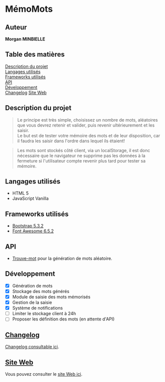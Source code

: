 # MémoMots

## Auteur

**Morgan MINBIELLE**

## Table des matières

[Description du projet](#description-du-projet)  
[Langages utilisés](#langages-utilisés)  
[Frameworks utilisés](#frameworks-utilisés)  
[API](#api)  
[Développement](#développement)  
[Changelog](#changelog)
[Site Web](#site-web)

## Description du projet

> Le principe est très simple, choisissez un nombre de mots, aléatoires que vous devrez retenir et valider, puis revenir ultérieurement et les saisir.  
> Le but est de tester votre mémoire des mots et de leur disposition, car il faudra les saisir dans l'ordre dans lequel ils étaient!

> Les mots sont stockés côté client, via un localStorage, il est donc nécessaire que le navigateur ne supprime pas les données à la fermeture si l'utilisateur compte revenir plus tard pour tester sa mémoire.

## Langages utilisés

- HTML 5  
- JavaScript Vanilla

## Frameworks utilisés

- [Bootstrap 5.3.2](https://getbootstrap.com/docs/5.3/getting-started/introduction/)
- [Font Awesome 6.5.2](https://fontawesome.com/v6/search)

## API

- [Trouve-mot](https://trouve-mot.fr/) pour la génération de mots aléatoire.

## Développement

- [x] Génération de mots
- [x] Stockage des mots générés
- [x] Module de saisie des mots mémorisés
- [x] Gestion de la saisie
- [x] Système de notifications
- [ ] Limiter le stockage client à 24h
- [ ] Proposer les définition des mots (en attente d'API)

## [Changelog](https://github.com/GerlariMin/MemoMots/blob/main/CHANGELOG.md)

[Changelog consultable ici](https://github.com/GerlariMin/MemoMots/blob/main/CHANGELOG.md).

## [Site Web](https://gerlarimin.github.io/MemoMots/index.html)

Vous pouvez consulter le [site Web ici](https://gerlarimin.github.io/MemoMots/index.html).